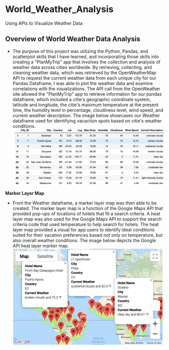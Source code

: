 # World_Weather_Analysis
Using APIs to Visualize Weather Data
## Overview of World Weather Data Analysis
 - The purpose of this project was utilizing the Python, Pandas, and scatterplot skills that I have learned, and incorporating those skills into creating a "PlanMyTrip" app that involves the collection and analysis of weather data across cities worldwide. By retrieving, collecting, and cleaning weather data, which was retrieved by the OpenWeatherMap API to request the current weather data from each unique city for our Pandas Dataframe, I was able to plot the weather data and examine correlations with the visualizations. The API call from the OpenWeather site allowed the "PlanMyTrip" app to retrieve information for our pandas dataframe, which included a citie's geographic coordinate system, latitude and longitude, the citie's maximum temperature at the present time, the humidity level in percentage, cloudiness level, wind speed, and current weather description. The image below showcases our Weather dataframe used for identifying vacaction spots based on citie's weather conditions.
![](images/Vacation_search_dataframe.png)

**Marker Layer Map**
  - From the Weather dataframe, a marker layer map was then able to be created. The marker layer map is a function of the Google Maps API that provided pop-ups of locations of hotels that fit a search criteria. A heat layer map was also used for the Google Maps API to support the search criteria code that used temperature to help search for hotels. The heat layer map provided a visual for app users to identify ideal conditions suited for their vacation preferences based not only on temperature, but also overall weather conditions. The image below depicts the Google API heat layer marker map.
![](images/WeatherPy_vacation_map.png)
